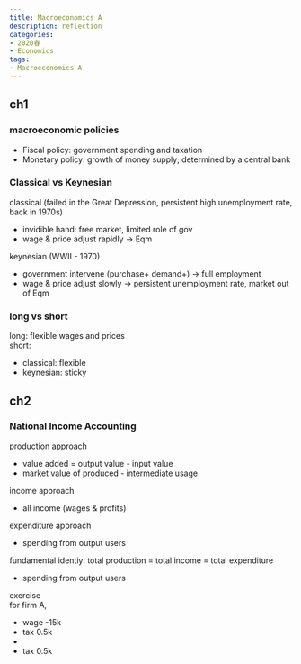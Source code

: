 ```yaml
---
title: Macroeconomics A
description: reflection
categories: 
- 2020春
- Economics
tags:
- Macroeconomics A
---
```

## ch1 
### macroeconomic policies
* Fiscal policy: government spending and taxation  
* Monetary policy: growth of money supply; determined by a central bank  

### Classical vs Keynesian
classical (failed in the Great Depression, persistent high unemployment rate, back in 1970s)
* invidible hand: free market, limited role of gov  
* wage & price adjust rapidly -> Eqm  

keynesian (WWII - 1970)
* government intervene (purchase+ demand+) -> full employment
* wage & price adjust slowly -> persistent unemployment rate, market out of Eqm

### long vs short  
long: flexible wages and prices  
short:
* classical: flexible  
* keynesian: sticky

## ch2
### National Income Accounting  

production approach  
* value added = output value - input value
* market value of produced - intermediate usage  

income approach  
* all income (wages & profits)

expenditure approach  
* spending from output users  

fundamental identiy: total production = total income = total expenditure  
* spending from output users  

exercise  
for firm A,  
* wage -15k
* tax 0.5k
*
* tax 0.5k 
